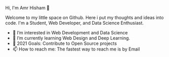 Hi, I'm Amr Hisham 👋

Welcome to my little space on Github. Here i put my thoughts and ideas into code. I'm a Student, Web Developer, and Data Science Enthusiast.

- 👀 I’m interested in Web Development and Data Science
- 🌱 I’m currently learning Web Design and Deep Learning. 
- 🥅 2021 Goals: Contribute to Open Source projects
- 📫 How to reach me: The fastest way to reach me is by Email

<!---
amrhisham9/amrhisham9 is a ✨ special ✨ repository because its `README.md` (this file) appears on your GitHub profile.
You can click the Preview link to take a look at your changes.
--->
